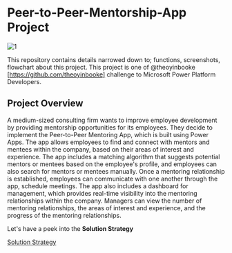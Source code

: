 # Peer-to-Peer-Mentorship-App Project
![1](https://user-images.githubusercontent.com/96332895/228571940-50bdda67-e1f1-422e-ba7b-427aa34dee85.jpg)

This repository contains details narrowed down to; functions, screenshots, flowchart about this project.
This project is one of @theoyinbooke [https://github.com/theoyinbooke]  challenge to Microsoft Power Platform Developers.

## Project Overview


A medium-sized consulting firm wants to improve employee development by providing mentorship opportunities for its employees. They decide to implement the Peer-to-Peer Mentoring App, which is built using Power Apps.
The app allows employees to find and connect with mentors and mentees within the company, based on their areas of interest and experience. The app includes a matching algorithm that suggests potential mentors or mentees based on the employee's profile, and employees can also search for mentors or mentees manually.
Once a mentoring relationship is established, employees can communicate with one another through the app, schedule meetings.
The app also includes a dashboard for management, which provides real-time visibility into the mentoring relationships within the company. Managers can view the number of mentoring relationships, the areas of interest and experience, and the progress of the mentoring relationships.


Let's have a peek into the **Solution Strategy**

[Solution Strategy](https://github.com/Khingcly/Peer-to-Peer-Mentorship-App/blob/main/SolutionStrategy.md)



